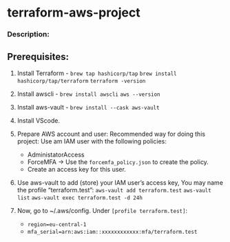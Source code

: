 # terraform-aws-project
### Description: <placeholder>

## Prerequisites:
  1. Install Terraform - 
     `brew tap hashicorp/tap`
     `brew install hashicorp/tap/terraform`
     `terraform -version`

  2. Install awscli -
     `brew install awscli`
     `aws --version`
  
  3. Install aws-vault -
     `brew install --cask aws-vault`
     
  4. Install VScode.
  
  5. Prepare AWS account and user:
     Recommended way for doing this project:
     Use am IAM user with the following policies:
      - AdministatorAccess
      - ForceMFA -> Use the `forcemfa_policy.json` to create the policy.
      - Create an access key for this user.

  6. Use aws-vault to add (store) your IAM user’s access key,
     You may name the profile “terraform.test”:
     `aws-vault add terraform.test`
     `aws-vault list`
     `aws-vault exec terraform.test -d 24h`
  
  7. Now, go to ~/.aws/config.
     Under `[profile terraform.test]`:
      - `region=eu-central-1`
      - `mfa_serial=arn:aws:iam::xxxxxxxxxxxx:mfa/terraform.test`
  
     
